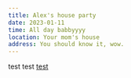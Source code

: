 ```yaml
---
title: Alex's house party
date: 2023-01-11
time: All day babbyyyy
location: Your mom's house
address: You should know it, wow. 
---
```


test test [test](http://www.dnaartists.net/2022/12/08/dzf-acceptance.html)
